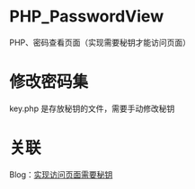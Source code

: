 # PHP_PasswordView

PHP、密码查看页面（实现需要秘钥才能访问页面）

# 修改密码集

key.php 是存放秘钥的文件，需要手动修改秘钥

# 关联

Blog：[实现访问页面需要秘钥](http://blog.zgcwkj.cn/archives/125.html)

